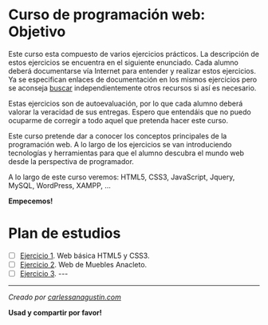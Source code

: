 # Curso de programación web: Objetivo

Este curso esta compuesto de varios ejercicios prácticos. La descripción de estos ejercicios se encuentra en el siguiente enunciado. Cada alumno deberá documentarse vía Internet para entender y realizar estos ejercicios. Ya se especifican enlaces de documentación en los mismos ejercicios pero se aconseja [buscar](https://www.google.com/) independientemente otros recursos si así es necesario.

Estas ejercicios son de autoevaluación, por lo que cada alumno deberá valorar la veracidad de sus entregas. Espero que entendáis que no puedo ocuparme de corregir a todo aquel que pretenda hacer este curso.

Este curso pretende dar a conocer los conceptos principales de la programación web. A lo largo de los ejercicios se van introduciendo tecnologías y herramientas para que el alumno descubra el mundo web desde la perspectiva de programador.

A lo largo de este curso veremos: HTML5, CSS3, JavaScript, Jquery, MySQL, WordPress, XAMPP, ...

**Empecemos!**

# Plan de estudios

- [ ] [Ejercicio 1](001/). Web básica HTML5 y CSS3.
- [ ] [Ejercicio 2](002/). Web de Muebles Anacleto.
- [ ] [Ejercicio 3](003/). ---

---

*Creado por [carlessanagustin.com](http://www.carlessanagustin.com)*

**Usad y compartir por favor!**